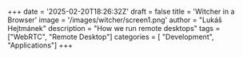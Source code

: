 +++
date = '2025-02-20T18:26:32Z'
draft = false
title = 'Witcher in a Browser'
image = '/images/witcher/screen1.png'
author = "Lukáš Hejtmánek"
description = "How we run remote desktops"
tags = ["WebRTC", "Remote Desktop"]
categories = [ "Development", "Applications"]
+++


